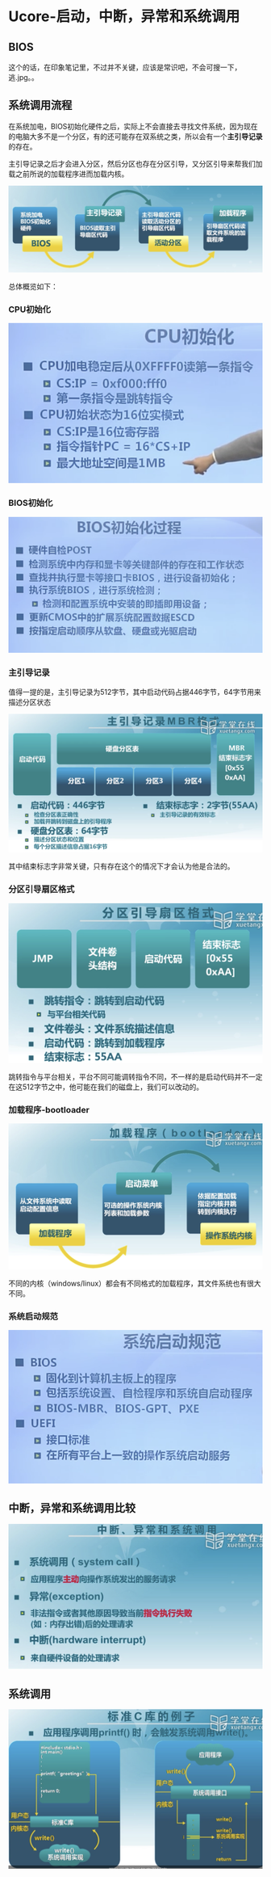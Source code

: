 # Ucore-启动，中断，异常和系统调用

## BIOS

这个的话，在印象笔记里，不过并不关键，应该是常识吧，不会可搜一下，逃.jpg。。

## 系统调用流程

在系统加电，BIOS初始化硬件之后，实际上不会直接去寻找文件系统，因为现在的电脑大多不是一个分区，有的还可能存在双系统之类，所以会有一个**主引导记录**的存在。

主引导记录之后才会进入分区，然后分区也存在分区引导，又分区引导来帮我们加载之前所说的加载程序进而加载内核。

![image-20200807103229984](Ucore-启动，中断，异常和系统调用.assets/image-20200807103229984.png)

总体概览如下：

### CPU初始化

![image-20200807103443579](Ucore-启动，中断，异常和系统调用.assets/image-20200807103443579.png)

### BIOS初始化

![image-20200807104127054](Ucore-启动，中断，异常和系统调用.assets/image-20200807104127054.png)

### 主引导记录

值得一提的是，主引导记录为512字节，其中启动代码占据446字节，64字节用来描述分区状态

![image-20200807104914682](Ucore-启动，中断，异常和系统调用.assets/image-20200807104914682.png)

其中结束标志字非常关键，只有存在这个的情况下才会认为他是合法的。

### 分区引导扇区格式

![image-20200807105211211](Ucore-启动，中断，异常和系统调用.assets/image-20200807105211211.png)

跳转指令与平台相关，平台不同可能调转指令不同，不一样的是启动代码并不一定在这512字节之中，他可能在我们的磁盘上，我们可以改动的。

### 加载程序-bootloader

![image-20200807105520999](Ucore-启动，中断，异常和系统调用.assets/image-20200807105520999.png)

不同的内核（windows/linux）都会有不同格式的加载程序，其文件系统也有很大不同。

### 系统启动规范

![image-20200807145453296](Ucore-启动，中断，异常和系统调用.assets/image-20200807145453296.png)

## 中断，异常和系统调用比较

![image-20200807150637956](Ucore-启动，中断，异常和系统调用.assets/image-20200807150637956.png)

## 系统调用

![image-20200807151629718](Ucore-启动，中断，异常和系统调用.assets/image-20200807151629718.png)



